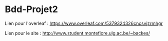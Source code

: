 # Bdd-Projet2

Lien pour l'overleaf : https://www.overleaf.com/5379324326cncsvjzrmhgr

Lien pour le site : http://www.student.montefiore.ulg.ac.be/~backes/

